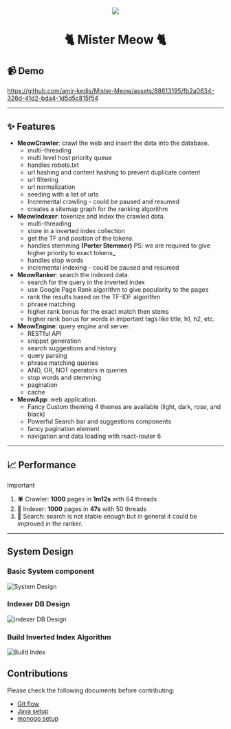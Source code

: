 <h1 align="center">
    <img src="./docs/imgs/MISTER_MEOW.png" />
    <br />
</h1>

<h1 align="center">
    🐈 Mister Meow 🐈
</h1>

## 📹 Demo

https://github.com/amir-kedis/Mister-Meow/assets/88613195/fb2a0634-326d-41d2-bda4-1d5d5c815f54

---

## ✨ Features

- **MeowCrawler**: crawl the web and insert the data into the database.
  - multi-threading
  - multi level host priority queue
  - handles robots.txt
  - url hashing and content hashing to prevent duplicate content
  - url filtering
  - url normalization
  - seeding with a list of urls
  - Incremental crawling - could be paused and resumed
  - creates a sitemap graph for the ranking algorithm
- **MeowIndexer**: tokenize and index the crawled data.
  - multi-threading
  - store in a inverted index collection
  - get the TF and position of the tokens.
  - handles stemming **(Porter Stemmer)** PS: we are required to give higher priority to exact tokens\_
  - handles stop words
  - incremental indexing - could be paused and resumed
- **MeowRanker**: search the indexed data.
  - search for the query in the inverted index
  - use Google Page Rank algorithm to give popularity to the pages
  - rank the results based on the TF-IDF algorithm
  - phrase matching
  - higher rank bonus for the exact match then stems
  - higher rank bonus for words in important tags like title, h1, h2, etc.
- **MeowEngine**: query engine and server.
  - RESTful API
  - snippet generation
  - search suggestions and history
  - query parsing
  - phrase matching queries
  - AND, OR, NOT operators in queries
  - stop words and stemming
  - pagination
  - cache
- **MeowApp**: web application.
  - Fancy Custom theming 4 themes are available (light, dark, rose, and black)
  - Powerful Search bar and suggestions components
  - fancy pagination element
  - navigation and data loading with react-router 6

---

## 📈 Performance

> [!IMPORTANT]
>
> 1. 🕷 Crawler: **1000** pages in **1m12s** with 64 threads
> 2. 📓 Indexer: **1000** pages in **47s** with 50 threads
> 3. 🔎 Search: search is not stable enough but in general it could be improved in the ranker.

---

## System Design

### Basic System component

![System Design](./docs/imgs/draft-system-design.png)

### Indexer DB Design

![indexer DB Design](./docs/imgs/IndexerDB.excalidraw.png)

### Build Inverted Index Algorithm

![Build Index](./docs/imgs/build-the-index-algo.excalidraw.png)

## Contributions

Please check the following documents before contributing:

- [Git flow](/docs/conventions/git-flow.md)
- [Java setup](/docs/conventions/java-env.md)
- [monogo setup](/docs/conventions/mongo.md)
